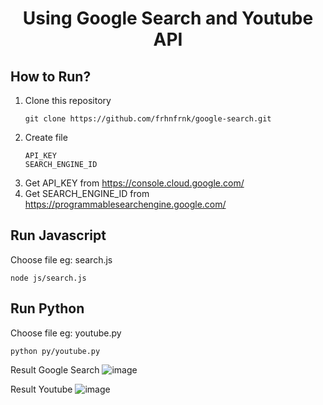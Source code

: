 <h1 align="center" >
    Using Google Search and Youtube API
</h1>

## How to Run?
1. Clone this repository
    ```````````
    git clone https://github.com/frhnfrnk/google-search.git
    ```````````
2. Create file
    ```````````
    API_KEY
    SEARCH_ENGINE_ID
    ```````````
3. Get API_KEY from https://console.cloud.google.com/
4. Get SEARCH_ENGINE_ID from https://programmablesearchengine.google.com/

## Run Javascript
  Choose file eg: search.js
   ```````````
   node js/search.js
   ```````````

## Run Python
  Choose file eg: youtube.py
   ```````````
   python py/youtube.py
   ```````````


Result Google Search
![image](https://github.com/frhnfrnk/google-search/assets/88085604/18ea8157-9197-4c08-bf06-8b48eca16a4f)

Result Youtube
![image](https://github.com/frhnfrnk/google-search/assets/88085604/7057414a-e684-4090-a310-f62c5fe7a97b)



